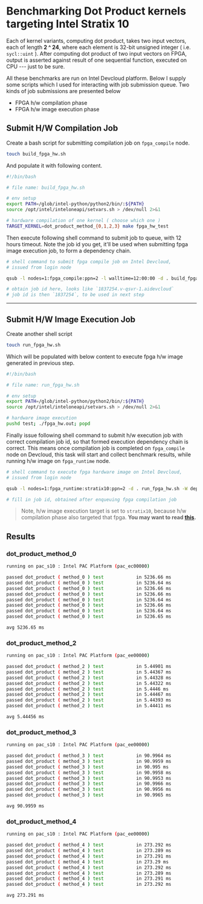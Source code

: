# Benchmarking Dot Product kernels targeting **Intel Stratix 10**

Each of kernel variants, computing dot product, takes two input vectors, each of length **2 ^ 24**, where each element is 32-bit unsigned integer ( i.e. `sycl::uint` ). After computing dot product of two input vectors on FPGA, output is asserted against result of one sequential function, executed on CPU --- just to be sure.

All these benchmarks are run on Intel Devcloud platform. Below I supply some scripts which I used for interacting with job submission queue. Two kinds of job submissions are presented below

- FPGA h/w compilation phase
- FPGA h/w image execution phase

## Submit H/W Compilation Job

Create a bash script for submitting compilation job on `fpga_compile` node.

```bash
touch build_fpga_hw.sh
```

And populate it with following content.

```bash
#!/bin/bash

# file name: build_fpga_hw.sh

# env setup
export PATH=/glob/intel-python/python2/bin/:${PATH}
source /opt/intel/inteloneapi/setvars.sh > /dev/null 2>&1

# hardware compilation of one kernel ( choose which one )
TARGET_KERNEL=dot_product_method_{0,1,2,3} make fpga_hw_test
```

Then execute following shell command to submit job to queue, with 12 hours timeout. Note the job id you get, it'll be used when submitting fpga image execution job, to form a dependency chain.

```bash
# shell command to submit fpga compile job on Intel Devcloud,
# issued from login node

qsub -l nodes=1:fpga_compile:ppn=2 -l walltime=12:00:00 -d . build_fpga_hw.sh

# obtain job id here, looks like `1837254.v-qsvr-1.aidevcloud`
# job id is then `1837254`, to be used in next step
```

---

## Submit H/W Image Execution Job

Create another shell script

```bash
touch run_fpga_hw.sh
```

Which will be populated with below content to execute fpga h/w image generated in previous step.

```bash
#!/bin/bash

# file name: run_fpga_hw.sh

# env setup
export PATH=/glob/intel-python/python2/bin/:${PATH}
source /opt/intel/inteloneapi/setvars.sh > /dev/null 2>&1

# hardware image execution
pushd test; ./fpga_hw.out; popd
```

Finally issue following shell command to submit h/w execution job with correct compilation job id, so that formed execution dependency chain is correct. This means once compilation job is completed on `fpga_compile` node on Devcloud, this task will start and collect benchmark results, while running h/w image on `fpga_runtime` node.

```bash
# shell command to execute fpga hardware image on Intel Devcloud,
# issued from login node

qsub -l nodes=1:fpga_runtime:stratix10:ppn=2 -d . run_fpga_hw.sh -W depend=afterok:<job-id>

# fill in job id, obtained after enqueuing fpga compilation job
```

> Note, h/w image execution target is set to `stratix10`, because h/w compilation phase also targeted that fpga. **You may want to read [this](https://github.com/itzmeanjan/fpga-explore/blob/849c728bc9b514fa60183f45b2f58328ece3bd31/Makefile#L11-L21).**

## Results

### dot_product_method_0

```bash
running on pac_s10 : Intel PAC Platform (pac_ec00000)

passed dot_product ( method_0 ) test            in 5236.66 ms
passed dot_product ( method_0 ) test            in 5236.64 ms
passed dot_product ( method_0 ) test            in 5236.66 ms
passed dot_product ( method_0 ) test            in 5236.66 ms
passed dot_product ( method_0 ) test            in 5236.64 ms
passed dot_product ( method_0 ) test            in 5236.66 ms
passed dot_product ( method_0 ) test            in 5236.64 ms
passed dot_product ( method_0 ) test            in 5236.65 ms

avg 5236.65 ms
```

### dot_product_method_2

```bash
running on pac_s10 : Intel PAC Platform (pac_ee00000)

passed dot_product ( method_2 ) test            in 5.44901 ms
passed dot_product ( method_2 ) test            in 5.44367 ms
passed dot_product ( method_2 ) test            in 5.44328 ms
passed dot_product ( method_2 ) test            in 5.44322 ms
passed dot_product ( method_2 ) test            in 5.4446 ms
passed dot_product ( method_2 ) test            in 5.44467 ms
passed dot_product ( method_2 ) test            in 5.44393 ms
passed dot_product ( method_2 ) test            in 5.44411 ms

avg 5.44456 ms
```

### dot_product_method_3

```bash
running on pac_s10 : Intel PAC Platform (pac_ee00000)

passed dot_product ( method_3 ) test            in 90.9964 ms
passed dot_product ( method_3 ) test            in 90.9959 ms
passed dot_product ( method_3 ) test            in 90.995 ms
passed dot_product ( method_3 ) test            in 90.9958 ms
passed dot_product ( method_3 ) test            in 90.9953 ms
passed dot_product ( method_3 ) test            in 90.9966 ms
passed dot_product ( method_3 ) test            in 90.9956 ms
passed dot_product ( method_3 ) test            in 90.9965 ms

avg 90.9959 ms
```

### dot_product_method_4

```bash
running on pac_s10 : Intel PAC Platform (pac_ee00000)

passed dot_product ( method_4 ) test            in 273.292 ms
passed dot_product ( method_4 ) test            in 273.289 ms
passed dot_product ( method_4 ) test            in 273.291 ms
passed dot_product ( method_4 ) test            in 273.29 ms
passed dot_product ( method_4 ) test            in 273.292 ms
passed dot_product ( method_4 ) test            in 273.289 ms
passed dot_product ( method_4 ) test            in 273.291 ms
passed dot_product ( method_4 ) test            in 273.292 ms

avg 273.291 ms
```
